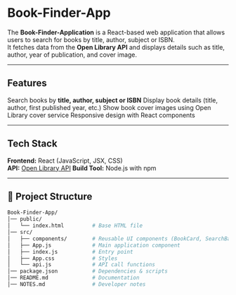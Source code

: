 # Book-Finder-App

The **Book-Finder-Application** is a React-based web application that allows users to search for books by title, author, subject or ISBN.  
It fetches data from the **Open Library API** and displays details such as title, author, year of publication, and cover image.  

---

## Features
 Search books by **title, author, subject or ISBN**
 Display book details (title, author, first published year, etc.)
 Show book cover images using Open Library cover service
 Responsive design with React components

---

## Tech Stack
 **Frontend:** React (JavaScript, JSX, CSS)  
 **API:** [Open Library API](https://openlibrary.org/search.json?title={bookTitle})
 **Build Tool:** Node.js with npm  

---

## 📂 Project Structure
```bash
Book-Finder-App/
│── public/
│   └── index.html         # Base HTML file
│── src/
│   ├── components/        # Reusable UI components (BookCard, SearchBar, etc.)
│   ├── App.js             # Main application component
│   ├── index.js           # Entry point
│   ├── App.css            # Styles
│   └── api.js             # API call functions
│── package.json           # Dependencies & scripts
│── README.md              # Documentation
│── NOTES.md               # Developer notes
